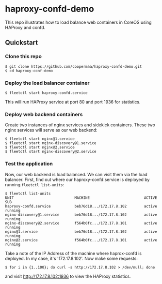 # haproxy-confd-demo

This repo illustrates how to load balance web containers in CoreOS using HAProxy and confd.

## Quickstart

### Clone this repo

```
$ git clone https://github.com/coopermaa/haproxy-confd-demo.git
$ cd haproxy-conf-demo
```

### Deploy the load balancer container

```
$ fleetctl start haproxy-confd.service
```

This will run HAProxy service at port 80 and port 1936 for statistics.

### Deploy web backend containers

Create two instances of nginx services and sidekick containers. These two nginx services will serve as our web backend:

```
$ fleetctl start nginx@1.service
$ fleetctl start nginx-discovery@1.service
$ fleetctl start nginx@2.service
$ fleetctl start nginx-discovery@2.service
```

### Test the application

Now, our web backend is load balanced. We can visit them via the load balancer.
First, find out where our haproxy-confd.service is deployed by running `fleetctl list-units`:

```
$ fleetctl list-units
UNIT                            MACHINE                         ACTIVE  SUB
haproxy-confd.service           beb76d18.../172.17.8.102        active  running
nginx-discovery@1.service       beb76d18.../172.17.8.102        active  running
nginx-discovery@2.service       f564b0fc.../172.17.8.101        active  running
nginx@1.service                 beb76d18.../172.17.8.102        active  running
nginx@2.service                 f564b0fc.../172.17.8.101        active  running
```

Take a note of the IP Address of the machine where haprox-confd is deployed. In my case, it's '172.17.8.102'. 
Now make some requests:

```
$ for i in {1..100}; do curl -s http://172.17.8.102 > /dev/null; done
```

and visit http://172.17.8.102:1936 to view the HAProxy statistics.